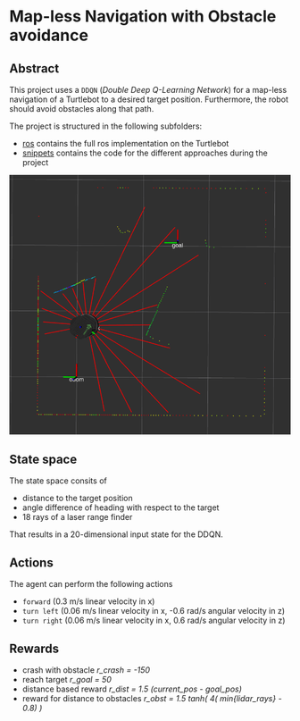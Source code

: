 # Map-less Navigation with Obstacle avoidance

## Abstract

This project uses a `DDQN` (*Double Deep Q-Learning Network*) for a map-less navigation of a Turtlebot to a desired target position. Furthermore, the robot should avoid obstacles along that path. 

The project is structured in the following subfolders:
* [ros](ros) contains the full ros implementation on the Turtlebot
* [snippets](snippets) contains the code for the different approaches during the project


![](rviz_env.png "Turtlebot in DDQN Environment")

## State space

The state space consits of
* distance to the target position
* angle difference of heading with respect to the target
* 18 rays of a laser range finder

That results in a 20-dimensional input state for the DDQN.

## Actions
The agent can perform the following actions
* `forward` (0.3 m/s linear velocity in x)
* `turn left` (0.06 m/s linear velocity in x, -0.6 rad/s angular velocity in z)
* `turn right` (0.06 m/s linear velocity in x, 0.6 rad/s angular velocity in z)

## Rewards

* crash with obstacle   *r_crash = -150*
* reach target   *r_goal = 50*
* distance based reward   *r_dist = 1.5 (current_pos - goal_pos)*
* reward for distance to obstacles   *r_obst = 1.5 tanh( 4( min{lidar_rays} - 0.8) )*

